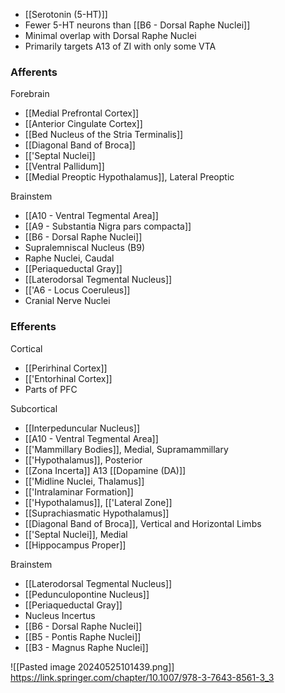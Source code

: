 - [[Serotonin (5-HT)]]
- Fewer 5-HT neurons than [[B6 - Dorsal Raphe Nuclei]]
- Minimal overlap with Dorsal Raphe Nuclei
- Primarily targets A13 of ZI with only some VTA
### Afferents
Forebrain
- [[Medial Prefrontal Cortex]]
- [[Anterior Cingulate Cortex]]
- [[Bed Nucleus of the Stria Terminalis]]
- [[Diagonal Band of Broca]]
- [['Septal Nuclei]]
- [[Ventral Pallidum]]
- [[Medial Preoptic Hypothalamus]], Lateral Preoptic

Brainstem
- [[A10 - Ventral Tegmental Area]]
- [[A9 - Substantia Nigra pars compacta]]
- [[B6 - Dorsal Raphe Nuclei]]
- Supralemniscal Nucleus (B9)
- Raphe Nuclei, Caudal
- [[Periaqueductal Gray]]
- [[Laterodorsal Tegmental Nucleus]]
- [['A6 - Locus Coeruleus]]
- Cranial Nerve Nuclei
### Efferents
Cortical
- [[Perirhinal Cortex]]
- [['Entorhinal Cortex]]
- Parts of PFC

Subcortical
- [[Interpeduncular Nucleus]]
- [[A10 - Ventral Tegmental Area]]
- [['Mammillary Bodies]], Medial, Supramammillary
- [['Hypothalamus]], Posterior
- [[Zona Incerta]] A13 [[Dopamine (DA)]]
- [['Midline Nuclei, Thalamus]]
- [['Intralaminar Formation]]
- [['Hypothalamus]], [['Lateral Zone]]
- [[Suprachiasmatic Hypothalamus]]
- [[Diagonal Band of Broca]], Vertical and Horizontal Limbs
- [['Septal Nuclei]], Medial
- [[Hippocampus Proper]]

Brainstem
- [[Laterodorsal Tegmental Nucleus]]
- [[Pedunculopontine Nucleus]]
- [[Periaqueductal Gray]]
- Nucleus Incertus
- [[B6 - Dorsal Raphe Nuclei]]
- [[B5 - Pontis Raphe Nuclei]]
- [[B3 - Magnus Raphe Nuclei]]

![[Pasted image 20240525101439.png]]
https://link.springer.com/chapter/10.1007/978-3-7643-8561-3_3
